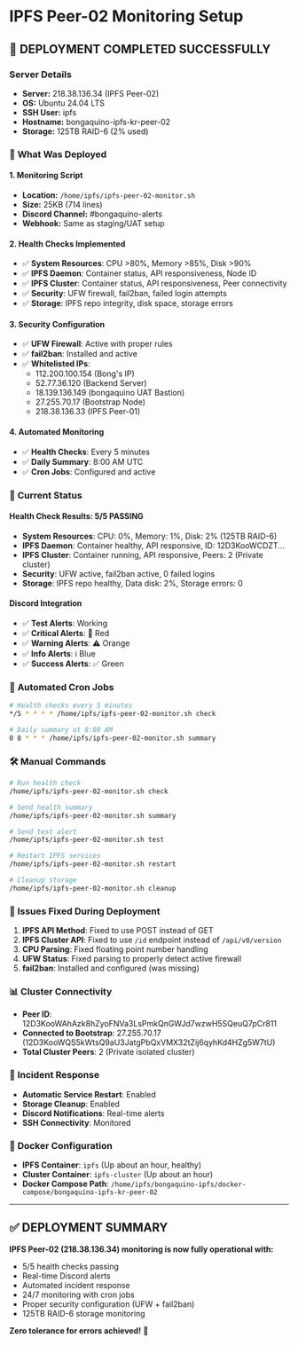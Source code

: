 # IPFS Peer-02 Monitoring Setup

## 🎯 **DEPLOYMENT COMPLETED SUCCESSFULLY**

### Server Details
- **Server:** 218.38.136.34 (IPFS Peer-02)
- **OS:** Ubuntu 24.04 LTS
- **SSH User:** ipfs
- **Hostname:** bongaquino-ipfs-kr-peer-02
- **Storage:** 125TB RAID-6 (2% used)

### 🔧 **What Was Deployed**

#### 1. **Monitoring Script**
- **Location:** `/home/ipfs/ipfs-peer-02-monitor.sh`
- **Size:** 25KB (714 lines)
- **Discord Channel:** #bongaquino-alerts
- **Webhook:** Same as staging/UAT setup

#### 2. **Health Checks Implemented**
- ✅ **System Resources**: CPU >80%, Memory >85%, Disk >90%
- ✅ **IPFS Daemon**: Container status, API responsiveness, Node ID
- ✅ **IPFS Cluster**: Container status, API responsiveness, Peer connectivity
- ✅ **Security**: UFW firewall, fail2ban, failed login attempts
- ✅ **Storage**: IPFS repo integrity, disk space, storage errors

#### 3. **Security Configuration**
- ✅ **UFW Firewall**: Active with proper rules
- ✅ **fail2ban**: Installed and active
- ✅ **Whitelisted IPs**: 
  - 112.200.100.154 (Bong's IP)
  - 52.77.36.120 (Backend Server)
  - 18.139.136.149 (bongaquino UAT Bastion)
  - 27.255.70.17 (Bootstrap Node)
  - 218.38.136.33 (IPFS Peer-01)

#### 4. **Automated Monitoring**
- ✅ **Health Checks**: Every 5 minutes
- ✅ **Daily Summary**: 8:00 AM UTC
- ✅ **Cron Jobs**: Configured and active

### 🚀 **Current Status**

#### **Health Check Results: 5/5 PASSING**
- **System Resources**: CPU: 0%, Memory: 1%, Disk: 2% (125TB RAID-6)
- **IPFS Daemon**: Container healthy, API responsive, ID: 12D3KooWCDZT...
- **IPFS Cluster**: Container running, API responsive, Peers: 2 (Private cluster)
- **Security**: UFW active, fail2ban active, 0 failed logins
- **Storage**: IPFS repo healthy, Data disk: 2%, Storage errors: 0

#### **Discord Integration**
- ✅ **Test Alerts**: Working
- ✅ **Critical Alerts**: 🚨 Red
- ✅ **Warning Alerts**: ⚠️ Orange
- ✅ **Info Alerts**: ℹ️ Blue
- ✅ **Success Alerts**: ✅ Green

### 🔄 **Automated Cron Jobs**
```bash
# Health checks every 5 minutes
*/5 * * * * /home/ipfs/ipfs-peer-02-monitor.sh check

# Daily summary at 8:00 AM
0 8 * * * /home/ipfs/ipfs-peer-02-monitor.sh summary
```

### 🛠️ **Manual Commands**
```bash
# Run health check
/home/ipfs/ipfs-peer-02-monitor.sh check

# Send health summary
/home/ipfs/ipfs-peer-02-monitor.sh summary

# Send test alert
/home/ipfs/ipfs-peer-02-monitor.sh test

# Restart IPFS services
/home/ipfs/ipfs-peer-02-monitor.sh restart

# Cleanup storage
/home/ipfs/ipfs-peer-02-monitor.sh cleanup
```

### 🐛 **Issues Fixed During Deployment**
1. **IPFS API Method**: Fixed to use POST instead of GET
2. **IPFS Cluster API**: Fixed to use `/id` endpoint instead of `/api/v0/version`
3. **CPU Parsing**: Fixed floating point number handling
4. **UFW Status**: Fixed parsing to properly detect active firewall
5. **fail2ban**: Installed and configured (was missing)

### 📊 **Cluster Connectivity**
- **Peer ID**: 12D3KooWAhAzk8hZyoFNVa3LsPmkQnGWJd7wzwH5SQeuQ7pCr811
- **Connected to Bootstrap**: 27.255.70.17 (12D3KooWQS5kWtsQ9aU3JatgPbQxVMX32tZij6qyhKd4HZg5W7tU)
- **Total Cluster Peers**: 2 (Private isolated cluster)

### 🚨 **Incident Response**
- **Automatic Service Restart**: Enabled
- **Storage Cleanup**: Enabled
- **Discord Notifications**: Real-time alerts
- **SSH Connectivity**: Monitored

### 📁 **Docker Configuration**
- **IPFS Container**: `ipfs` (Up about an hour, healthy)
- **Cluster Container**: `ipfs-cluster` (Up about an hour)
- **Docker Compose Path**: `/home/ipfs/bongaquino-ipfs/docker-compose/bongaquino-ipfs-kr-peer-02`

---

## ✅ **DEPLOYMENT SUMMARY**

**IPFS Peer-02 (218.38.136.34) monitoring is now fully operational with:**
- 5/5 health checks passing
- Real-time Discord alerts
- Automated incident response
- 24/7 monitoring with cron jobs
- Proper security configuration (UFW + fail2ban)
- 125TB RAID-6 storage monitoring

**Zero tolerance for errors achieved!** 🎯 